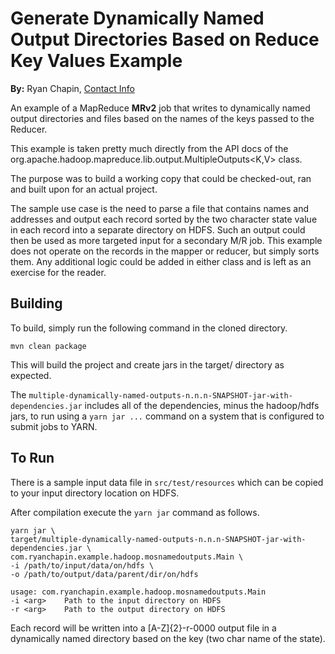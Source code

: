 # Generate Dynamically Named Output Directories Based on Reduce Key Values Example

**By:** Ryan Chapin, [Contact Info](http://www.ryanchapin.com/contact.html)

An example of a MapReduce **MRv2** job that writes to dynamically named output directories and files based on the names of the keys passed to the Reducer.

This example is taken pretty much directly from the API docs of the org.apache.hadoop.mapreduce.lib.output.MultipleOutputs<K,V> class.

The purpose was to build a working copy that could be checked-out, ran and built upon for an actual project.

The sample use case is the need to parse a file that contains names and addresses and output each record sorted by the two character state value in each record into a separate directory on HDFS.  Such an output could then be used as more targeted input for a secondary M/R job.  This example does not operate on the records in the mapper or reducer, but simply sorts them.  Any additional logic could be added in either class and is left as an exercise for the reader.

## Building

To build, simply run the following command in the cloned directory.

```
mvn clean package
```

This will build the project and create jars in the target/ directory as expected.  

The ```multiple-dynamically-named-outputs-n.n.n-SNAPSHOT-jar-with-dependencies.jar``` includes all of the dependencies, minus the hadoop/hdfs jars, to run using a ```yarn jar ...``` command on a system that is configured to submit jobs to YARN.

## To Run

There is a sample input data file in ```src/test/resources``` which can be copied to your input directory location on HDFS.

After compilation execute the `yarn jar` command as follows.

```
yarn jar \
target/multiple-dynamically-named-outputs-n.n.n-SNAPSHOT-jar-with-dependencies.jar \
com.ryanchapin.example.hadoop.mosnamedoutputs.Main \
-i /path/to/input/data/on/hdfs \
-o /path/to/output/data/parent/dir/on/hdfs
```

```
usage: com.ryanchapin.example.hadoop.mosnamedoutputs.Main
-i <arg>    Path to the input directory on HDFS
-r <arg>    Path to the output directory on HDFS

```

Each record will be written into a [A-Z]{2}-r-0000 output file in a dynamically named directory based on the key (two char name of the state).

